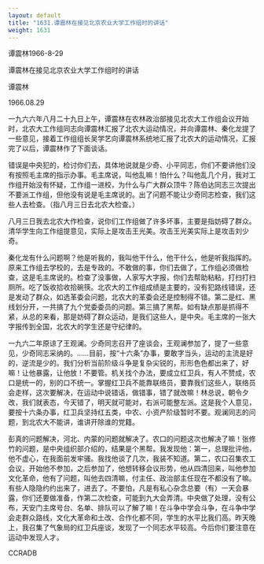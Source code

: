 ```yaml
---
layout: default
title: "1631.谭震林在接见北京农业大学工作组时的讲话"
weight: 1631
---
```


谭震林1966-8-29

谭震林在接见北京农业大学工作组时的讲话

谭震林

1966.08.29

一九六六年八月二十九日上午，谭震林在农林政治部接见北农大工作组会议开始时，北农大工作组同志向谭震林汇报了北农大运动情况，并向谭震林、秦化龙提了一些意见，接着工作组组长吴学艺向谭震林系统地汇报了北农大的运动情况，汇报完了以后，谭震林作了下面谈话。

错误是中央犯的，检讨你们去，具体地说就是少奇、小平同志，你们不要讲他们没有按照毛主席的指示办事。毛主席说，叫他乱嘛！怕什么？叫他乱几个月，我对工作组开始没有怀疑，工作组一进校，为什么与广大群众顶牛？陈伯达同志三次提出不要派工作组，但他没有说是毛主席说的。出了问题不能让少奇同志检查，我们这些人去检查。（指八月三日去北农大检查。）

八月三日我去北农大作检查，说你们工作组做了许多坏事，主要是指妨碍了群众。清华学生向工作组提意见，实际上是攻击王光美。攻击王光美实际上是攻击刘少奇。

秦化龙有什么问题啊？他是听我的，我叫他干什么，他干什么，他是听我指挥的。原来工作组去学校的，去是专政的。不敢做的事，你们去做了，工作组必须做检查，这是毛主席说的。检查了没事做，人家写大字报，你们去帮助粘粘，打扫打扫厕所。吃了饭收拾收拾碗筷。北农大的工作组成绩是主要的，没有犯路线错误，还是发动了群众，如选革委会问题，北农大的革委会还是控制得不错。第二是红、黑线划分开，一共搞了九个党委委员的问题。第三搞了黑帮。如有缺点那是抓得不紧，从总的来看，那是妨碍了群众运动，是我们这些人，是中央。毛主席的一张大字报传到全国，北农大的学生还是守纪律的。

一九六二年原谅了王观澜。少奇同志召开了座谈会，王观澜参加了，提了一些意见，少奇同志采纳的。……目前，按“十六条”办事，要敢字当头，运动的主流是好的，逆流是少的。我们分析当前阶级斗争是复杂尖锐的，形形色色都出来了，好嘛！让他暴露，让他放！不要管。机关找个办法，要成立红卫兵，有人不赞成，农口是统一的，别的口不统一。掌握红卫兵不能靠联络员，要靠我们这些人，联络员会走样，这次要解决，在运动中说错话，做错事，错了就改嘛！林总说，朝令夕改，我们就表态，今天错了，明天就可能对，右派可能整左派。这是我个人意见，要按十六条办事，红卫兵坚持红五类，中农、小资产阶级暂时不要。观澜同志的问题，到北农大不能讲，谁讲开除谁的党籍。

彭真的问题解决，河北、内蒙的问题就解决了。农口的问题这次也解决了嘛！张修竹的问题，是中央组织部介绍的，结果是个黑帮。我发现他：第一，总理批评他，他不虚心，在我面前发牢骚。我找他谈了几次，我装不知道。第二，农口召集农工会议，开始他不参加，之后参加了，他想转移会议形势，他从四清回来，叫他参加文化革命，他有了问题，叫他去四清嘛，付主任、政治部主任现在不都没有了嘛。有些人隐隐约约出来了，进去了。不要怕，凡是有私心杂念总要（有）一天会暴露，你们还要做准备，作第二次检查，可能到九大会弄清。中央做了处理，没有公布，天安门主席号台、名单、排队可以了解了嘛！在斗争中学会斗争，在斗争中学会走群众路线，文化大革命和土改、合作化都不同，学生的水平比我们高。昨天晚上，我召集了气象局的红卫兵座谈，发现了一个同志水平较高。今后你们要注意在运动中发现人才。

CCRADB

